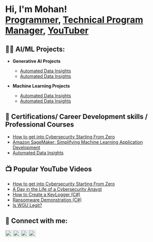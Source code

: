 <h1>Hi, I'm Mohan! <br/><a href="mohanrajchinnapaiyan/mohan.github.io">Programmer</a>, <a href="https://www.linkedin.com/in/mohanrajchinnapaiyan/">Technical Program Manager</a>, <a href="https://www.youtube.com/c/cmohanmails">YouTuber</a></h1>

<h2>👨‍💻 AI/ML Projects:</h2>

- <b>Generative AI Projects</b>
  - [Automated Data Insights](https://github.com/mohanrajchinnapaiyan/AUtomated_Data_Insights)
  - [Automated Data Insights](https://github.com/mohanrajchinnapaiyan/AUtomated_Data_Insights)
 
- <b>Machine Learning Projects</b>
  - [Automated Data Insights](https://github.com/mohanrajchinnapaiyan/AUtomated_Data_Insights)
  - [Automated Data Insights](https://github.com/mohanrajchinnapaiyan/AUtomated_Data_Insights)

<h2> 🌱 Certifications/ Career Development skills / Professional Courses</h2>

- [How to get into Cybersecurity Starting From Zero](https://www.youtube.com/watch?v=a83ASGn_V_s)
- [Amazon SageMaker: Simplifying Machine Learning Application Development](https://courses.edx.org/certificates/50d03121b9924b8b88f82692d5a065be)
- [Automated Data Insights](https://github.com/mohanrajchinnapaiyan/AUtomated_Data_Insights) 

<h2>📺 Popular YouTube Videos</h2>

- [How to get into Cybersecurity Starting From Zero](https://www.youtube.com/watch?v=a83ASGn_V_s)
- [A Day in the Life of a Cybersecurity Anayst](https://www.youtube.com/watch?v=uHy3oM7NnoU)
- [How to Create a KeyLogger (C#)](https://www.youtube.com/watch?v=N-L9hklSlNk)
- [Ransomware Demonstration (C#)](https://www.youtube.com/watch?v=OfvdQeh79s0)
- [Is WGU Legit?](https://www.youtube.com/watch?v=E2MwRWxDBkA)

<h2> 🤳 Connect with me:</h2>

[<img align="left" alt="JoshMadakor | YouTube" width="22px" src="https://cdn.jsdelivr.net/npm/simple-icons@v3/icons/youtube.svg" />][youtube]
[<img align="left" alt="JoshMadakor | Twitter" width="22px" src="https://cdn.jsdelivr.net/npm/simple-icons@v3/icons/twitter.svg" />][twitter]
[<img align="left" alt="JoshMadakor | LinkedIn" width="22px" src="https://cdn.jsdelivr.net/npm/simple-icons@v3/icons/linkedin.svg" />][linkedin]
[<img align="left" alt="JoshMadakor | Instagram" width="22px" src="https://cdn.jsdelivr.net/npm/simple-icons@v3/icons/instagram.svg" />][instagram]

[twitter]: https://twitter.com/joshmadakor
[youtube]: https://www.youtube.com/c/joshmadakor
[instagram]: https://www.instagram.com/joshmadakor/
[linkedin]: https://linkedin.com/in/joshmadakor

<!--
**joshmadakor1/joshmadakor1** is a ✨ _special_ ✨ repository because its `README.md` (this file) appears on your GitHub profile.

Here are some ideas to get you started:

- 🔭 I’m currently working on ...
- 🌱 I’m currently learning ...
- 👯 I’m looking to collaborate on ...
- 🤔 I’m looking for help with ...
- 💬 Ask me about ...
- 📫 How to reach me: ...
- 😄 Pronouns: ...
- ⚡ Fun fact: ...
-->
